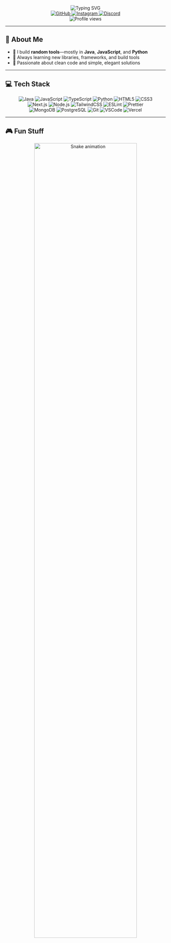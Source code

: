 <div align="center">
  <!-- Centered typing header -->
  <img
    src="https://readme-typing-svg.herokuapp.com?font=Montserrat&size=36&pause=1500&width=600&height=100&lines=Hello,+I'm+Drix;Building+Random+Tools+for+Fun;Java+%7C+JavaScript+%7C+Python&color=ff0055&background=00000000"
    alt="Typing SVG"
  />
</div>

<div align="center">
  <!-- Socials -->
  <a href="https://github.com/whosdrix">
    <img
      src="https://img.shields.io/badge/GitHub-ff0055?style=flat-square&logo=github&logoColor=white&backgroundColor=000000"
      alt="GitHub"
    />
  </a>
  <a href="https://instagram.com/whosdrix">
    <img
      src="https://img.shields.io/badge/Instagram-ff0055?style=flat-square&logo=instagram&logoColor=white&backgroundColor=000000"
      alt="Instagram"
    />
  </a>
  <a href="https://discord.gg/quRYpJtMgY">
    <img
      src="https://img.shields.io/badge/Discord-ff0055?style=flat-square&logo=discord&logoColor=white&backgroundColor=000000"
      alt="Discord"
    />
  </a>
</div>

<div align="center">
  <!-- Modern visitor count -->
  <img
    src="https://komarev.com/ghpvc/?username=whosdrix&label=Profile+Views&color=ff0055&style=flat-square&background=000000"
    alt="Profile views"
  />
</div>

---

## 👋 About Me

- 🔭 I build **random tools**—mostly in **Java**, **JavaScript**, and **Python**  
- 🌱 Always learning new libraries, frameworks, and build tools  
- 🎯 Passionate about clean code and simple, elegant solutions  

---

## 💻 Tech Stack

<div align="center">
  <!-- Row 1: Languages -->
  <img src="https://img.shields.io/badge/Java-000000?style=flat-square&logo=java&logoColor=007396" alt="Java" />
  <img src="https://img.shields.io/badge/JavaScript-000000?style=flat-square&logo=javascript&logoColor=F7DF1E" alt="JavaScript" />
  <img src="https://img.shields.io/badge/TypeScript-000000?style=flat-square&logo=typescript&logoColor=3178C6" alt="TypeScript" />
  <img src="https://img.shields.io/badge/Python-000000?style=flat-square&logo=python&logoColor=3776AB" alt="Python" />
  <img src="https://img.shields.io/badge/HTML5-000000?style=flat-square&logo=html5&logoColor=E34F26" alt="HTML5" />
  <img src="https://img.shields.io/badge/CSS3-000000?style=flat-square&logo=css3&logoColor=1572B6" alt="CSS3" />
</div>

<div align="center">
  <!-- Row 2: Frameworks & Libraries -->
  <img src="https://img.shields.io/badge/Next.js-000000?style=flat-square&logo=next.js&logoColor=white" alt="Next.js" />
  <img src="https://img.shields.io/badge/Node.js-000000?style=flat-square&logo=node.js&logoColor=339933" alt="Node.js" />
  <img src="https://img.shields.io/badge/TailwindCSS-000000?style=flat-square&logo=tailwindcss&logoColor=06B6D4" alt="TailwindCSS" />
  <img src="https://img.shields.io/badge/ESLint-000000?style=flat-square&logo=eslint&logoColor=4B32C3" alt="ESLint" />
  <img src="https://img.shields.io/badge/Prettier-000000?style=flat-square&logo=prettier&logoColor=F7B93E" alt="Prettier" />
</div>

<div align="center">
  <!-- Row 3: Tools & Services -->
  <img src="https://img.shields.io/badge/MongoDB-000000?style=flat-square&logo=mongodb&logoColor=47A248" alt="MongoDB" />
  <img src="https://img.shields.io/badge/PostgreSQL-000000?style=flat-square&logo=postgresql&logoColor=4169E1" alt="PostgreSQL" />
  <img src="https://img.shields.io/badge/Git-000000?style=flat-square&logo=git&logoColor=F05032" alt="Git" />
  <img src="https://img.shields.io/badge/VSCode-000000?style=flat-square&logo=visual-studio-code&logoColor=007ACC" alt="VSCode" />
  <img src="https://img.shields.io/badge/Vercel-000000?style=flat-square&logo=vercel&logoColor=white" alt="Vercel" />
</div>

---

## 🎮 Fun Stuff

<div align="center">
  <img
    src="https://raw.githubusercontent.com/whosdrix/whosdrix/output/snake.svg"
    alt="Snake animation"
    width="80%"
  />
</div>
